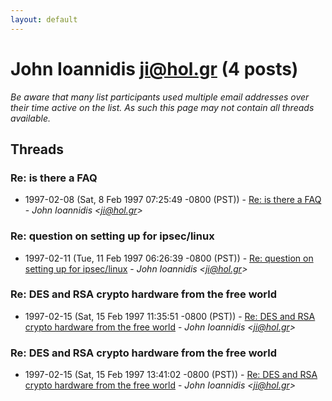 ```yaml
---
layout: default
---
```


# John Ioannidis <ji@hol.gr> (4 posts)

_Be aware that many list participants used multiple email addresses over their time active on the list. As such this page may not contain all threads available._

## Threads

### Re: is there a FAQ
+ 1997-02-08 (Sat, 8 Feb 1997 07:25:49 -0800 (PST)) - [Re: is there a FAQ](/archive/1997/02/9705d45c6d72ca7058516764d17696ee3a2555f3b9aefc1491bf0f768087a8c3) - _John Ioannidis \<ji@hol.gr\>_

### Re: question on setting up for ipsec/linux
+ 1997-02-11 (Tue, 11 Feb 1997 06:26:39 -0800 (PST)) - [Re: question on setting up for ipsec/linux](/archive/1997/02/6619299b9e4ca074acfc3a8762ac4f0f2e0340684d4006b2346eb935d8ac03f2) - _John Ioannidis \<ji@hol.gr\>_

### Re: DES and RSA crypto hardware from the free world
+ 1997-02-15 (Sat, 15 Feb 1997 11:35:51 -0800 (PST)) - [Re: DES and RSA crypto hardware from the free world](/archive/1997/02/f0e37be4cb39f6587b7a9dd22810fc422a749a66782ea9d214cbb2354c2c8835) - _John Ioannidis \<ji@hol.gr\>_

### Re: DES and RSA crypto hardware from the free world
+ 1997-02-15 (Sat, 15 Feb 1997 13:41:02 -0800 (PST)) - [Re: DES and RSA crypto hardware from the free world](/archive/1997/02/bdbcf5f4b53b4aef72bdfa6529a3142f74a067db15151d81f0d329ecec9cda02) - _John Ioannidis \<ji@hol.gr\>_

